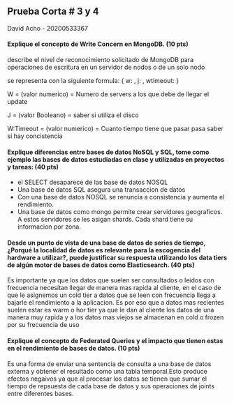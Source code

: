 ## Prueba Corta # 3 y 4
David Acho - 20200533367

#### Explique el concepto de Write Concern en MongoDB. (10 pts)
describe el nivel de reconocimiento solicitado de MongoDB para operaciones de escritura en un servidor de nodos o de un solo nodo

se representa con la siguiente formula: { w: <value>, j: <boolean>, wtimeout: <number> }

W = (valor numerico) = Numero de servers a los que debe de llegar el update

J = (valor Booleano) = saber si utiliza el disco

W:Timeout = (valor numerico) = Cuanto tiempo tiene que pasar pasa saber si hay concistencia
#### Explique diferencias entre bases de datos NoSQL y SQL, tome como ejemplo las bases de datos estudiadas en clase y utilizadas en proyectos y tareas: (40 pts)

- el SELECT desaparece de las base de datos NOSQL
- Una base de datos SQL asegura una transaccion de datos
- Con una base de datos NOSQL se renuncia a consistencia y aumenta el rendimiento.
- Una base de datos como mongo permite crear servidores geograficos. A estos servidores se les asigan shards. Cada shard tiene su informacion por zona.  


#### Desde un punto de vista de una base de datos de series de tiempo, ¿Porqué la localidad de datos es relevante para la escogencia del hardware a utilizar?, puede justificar su respuesta utilizando los data tiers de algún motor de bases de datos como Elasticsearch. (40 pts)

Es importante ya que los datos que suelen ser consultados o leidos con frecuencia necesitan llegar de manera mas rapida al cliente, en el caso de que le asignemos un cold tier a datos que se leen con frecuencia llega a bajarle el rendimiento a la aplicacion. Es por eso que a datos mas recientes suelen estar es warm o hor tier ya que le dan al cliente los datos de una manera muy rapida y a los datos mas viejos se almacenan en cold o frozen por su frecuencia de uso

#### Explique el concepto de Federated Queries y el impacto que tienen estas en el rendimiento de bases de datos. (10 pts)

Es una forma de enviar una sentencia de consulta a una base de datos externa y obtener el resultado como una tabla temporal.Esto produce efectos negaivos ya que al procesar los datos se tienen que sumar el tiempo de repsuesta de cada base de datos y sus operaciones de joints entre diferentes bases.